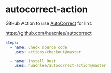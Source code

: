 # autocorrect-action

GitHub Action to use [AutoCorrect](https://github.com/huacnlee/autocorrect) for lint.

https://github.com/huacnlee/autocorrect

```yml
steps:
  - name: Check source code
    uses: actions/checkout@master

  - name: Install Rust
    uses: huacnlee/autocorrect-action@master
```
